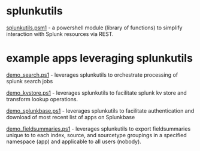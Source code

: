 # splunkutils

[splunkutils.psm1](https://github.com/dstaulcu/splunkutils/blob/main/splunkutils.psm1/) - a powershell module (library of functions) to simplify interaction with Splunk resources via REST.

# example apps leveraging splunkutils

[demo_search.ps1](https://github.com/dstaulcu/splunkutils/blob/main/demo_search.ps1/) - leverages splunkutils to orchestrate processing of splunk search jobs

[demo_kvstore.ps1](https://github.com/dstaulcu/splunkutils/blob/main/demo_kvstore.ps1/) - leverages splunkutils to facilitate splunk kv store and transform lookup operations.

[demo_splunkbase.ps1](https://github.com/dstaulcu/splunkutils/blob/main/demo_splunkbase.ps1/) - leverages splunkutils to facilitate authentication and download of most recent list of apps on Splunkbase

[demo_fieldsummaries.ps1](https://github.com/dstaulcu/splunkutils/blob/main/demo_fieldsummaries.ps1/) - leverages splunkutils to export fieldsummaries unique to  to each index, source, and sourcetype groupings in a specified namespace (app) and applicable to all users (nobody).

